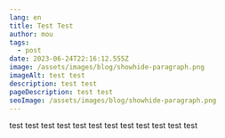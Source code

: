```yaml
---
lang: en
title: Test Test
author: mou
tags:
  - post
date: 2023-06-24T22:16:12.555Z
image: /assets/images/blog/showhide-paragraph.png
imageAlt: test test
description: test test
pageDescription: test test
seoImage: /assets/images/blog/showhide-paragraph.png
---
```

t﻿est test test test t﻿est test test test t﻿est test test test